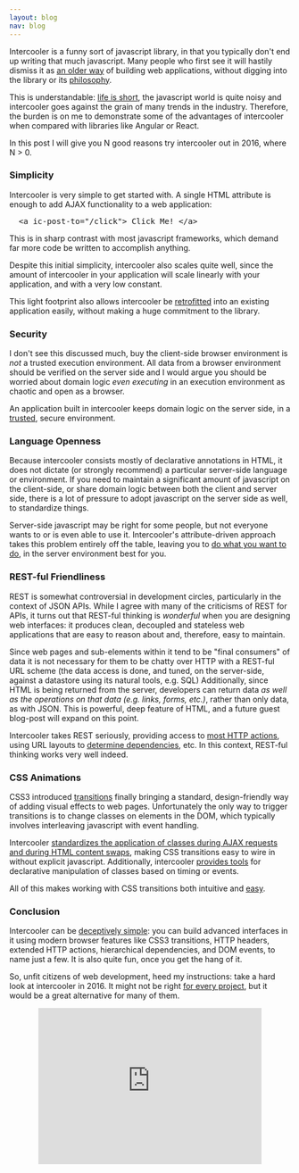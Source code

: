 ```yaml
---
layout: blog
nav: blog
---
```


Intercooler is a funny sort of javascript library, in that you typically don't end up writing that much javascript.  Many people 
who first see it will hastily dismiss it as [an older way](http://2.bp.blogspot.com/-KYftkSiFvq4/T9VUCZ1iAiI/AAAAAAAABz4/H3pOtXlT7Kk/s1600/clinteastwood.jpg)
of building web applications, without digging into the library or its 
[philosophy](https://upload.wikimedia.org/wikipedia/commons/9/98/Sanzio_01_Plato_Aristotle.jpg).

This is understandable: [life is short](https://austraalien.files.wordpress.com/2013/10/baby-yolo.jpg), the javascript 
world is quite noisy and intercooler goes against the grain of many trends in the industry.  Therefore, the burden is on 
me to demonstrate some of the advantages of intercooler when compared with libraries like Angular or React.

In this post I will give you N good reasons try intercooler out in 2016, where N > 0.  

### Simplicity

Intercooler is very simple to get started with.  A single HTML attribute is enough to add AJAX functionality to a 
web application:

<pre>
  &lt;a ic-post-to="/click"> Click Me! &lt;/a>
</pre>

This is in sharp contrast with most javascript frameworks, which demand far more code be written to accomplish anything.

Despite this initial simplicity, intercooler also scales quite well, since the amount of intercooler in your application
will scale linearly with your application, and with a very low constant.

This light footprint also allows intercooler be [retrofitted](http://www.dravenstales.ch/wp-content/uploads/2009/08/tifi-mmmpringles.jpg) into an existing application easily, without making a huge 
commitment to the library.

### Security

I don't see this discussed much, buy the client-side browser environment is *not* a trusted execution environment.  All 
data from a browser environment should be verified on the server side and I would argue 
you should be worried about domain logic *even executing* in an execution environment as chaotic and open as a browser.

An application built in intercooler keeps domain logic on the server side, in a 
[trusted](http://www.quickmeme.com/img/2a/2afb26e85dbd25d09c0275c619d04519e2b58d145e9a8b330935fdde74dab27b.jpg), secure environment.

### Language Openness

Because intercooler consists mostly of declarative annotations in HTML, it does not dictate (or strongly
recommend) a particular server-side language or environment.  If you need to maintain a significant amount of javascript 
on the client-side, or share domain logic between both the client and server side, there is a lot of pressure to 
adopt javascript on the server side as well, to standardize things.

Server-side javascript may be right for some people, but not everyone wants to or is even able to use it.  Intercooler's
attribute-driven approach takes this problem entirely off the table, leaving you to
[do what you want to do](https://s-media-cache-ak0.pinimg.com/736x/97/f0/9d/97f09d42e177e00e5c4dae7929ce774d.jpg), 
in the server environment best for you.  

### REST-ful Friendliness

REST is somewhat controversial in development circles, particularly in the context of JSON APIs.  While I agree
with many of the criticisms of REST for APIs, it turns out that REST-ful thinking is *wonderful* when you are
designing web interfaces: it produces clean, decoupled and stateless web applications that are easy to reason about and,
therefore, easy to maintain.  

Since web pages and sub-elements within it tend to be "final consumers" of data it is not 
necessary for them to be chatty over HTTP with a REST-ful URL scheme (the data access is done, and tuned, on the 
server-side, against a datastore using its natural tools, e.g. SQL)  Additionally, since HTML is being returned from
the server, developers can return data *as well as the operations on that data (e.g. links, forms, etc.)*, rather than
only data, as with JSON.  This is powerful, deep feature of HTML, and a future guest blog-post will expand on this point.

Intercooler takes REST seriously, providing access to [most HTTP actions](/docs.html#core_attributes), using URL layouts 
to [determine dependencies](/docs.html#dependencies), etc.  In this context, REST-ful thinking works very well indeed.

### CSS Animations

CSS3 introduced [transitions](https://developer.mozilla.org/en-US/docs/Web/CSS/CSS_Transitions/Using_CSS_transitions)
finally bringing a standard, design-friendly way of adding visual effects to web pages.  Unfortunately the only way
to trigger transitions is to change classes on elements in the DOM, which typically involves interleaving javascript
with event handling.

Intercooler [standardizes the application of classes during AJAX requests and during HTML content swaps](/docs.html#transitions), 
making CSS transitions easy to wire in without explicit javascript.  Additionally, intercooler [provides tools](/docs.html#client-side) for declarative 
manipulation of classes based on timing or events.

All of this makes working with CSS transitions both intuitive and [easy](http://cdn.meme.am/instances/52877562.jpg).

### Conclusion

Intercooler can be [deceptively simple](https://bodhitreepose.files.wordpress.com/2014/06/bruce-lee-simplicity-is-the-key-2-brilliance.jpg): 
you can build advanced interfaces in it using modern browser features like CSS3 transitions, HTTP headers, extended HTTP actions,
hierarchical dependencies, and DOM events, to name just a few.  It is also quite fun, once you get the hang of it.

So, unfit citizens of web development, heed my instructions: take a hard look at intercooler in 2016.  It might 
not be right [for every project](https://fir.sh/projects/jsnes/), but it would be a great alternative for many of them.


<center>
<iframe width="400" height="280" src="https://www.youtube.com/embed/F_d4VDDfjpA" frameborder="0"></iframe>
</center>


